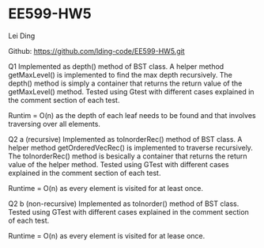 # EE599-HW5
Lei Ding

Github: https://github.com/lding-code/EE599-HW5.git

Q1 
Implemented as depth() method of BST class. A helper method getMaxLevel() is implemented to find the max depth recursively. The depth() method is simply a container that returns the return value of the getMaxLevel() method.
Tested using Gtest with different cases explained in the comment section of each test.

Runtim = O(n) as the depth of each leaf needs to be found and that involves traversing over all elements.


Q2 a (recursive)
Implemented as toInorderRec() method of BST class. A helper method getOrderedVecRec() is implemented to traverse recursively. The toInorderRec() method is besically a container that returns the return value of the helper method.
Tested using GTest with different cases explained in the comment section of each test.

Runtime = O(n) as every element is visited for at least once.

Q2 b (non-recursive)
Implemented as toInorder() method of BST class.
Tested using GTest with different cases explained in the comment section of each test.

Runtime = O(n) as every element is visited for at lease once.